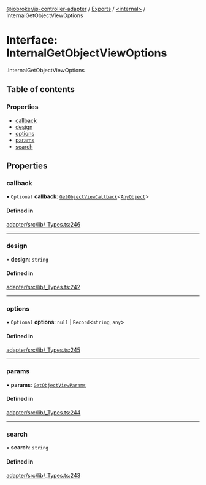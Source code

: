[@iobroker/js-controller-adapter](../README.md) / [Exports](../modules.md) / [<internal\>](../modules/internal_.md) / InternalGetObjectViewOptions

# Interface: InternalGetObjectViewOptions

[<internal>](../modules/internal_.md).InternalGetObjectViewOptions

## Table of contents

### Properties

- [callback](internal_.InternalGetObjectViewOptions.md#callback)
- [design](internal_.InternalGetObjectViewOptions.md#design)
- [options](internal_.InternalGetObjectViewOptions.md#options)
- [params](internal_.InternalGetObjectViewOptions.md#params)
- [search](internal_.InternalGetObjectViewOptions.md#search)

## Properties

### callback

• `Optional` **callback**: [`GetObjectViewCallback`](../modules/internal_.md#getobjectviewcallback)<[`AnyObject`](../modules/internal_.md#anyobject)\>

#### Defined in

[adapter/src/lib/_Types.ts:246](https://github.com/ioBroker/ioBroker.js-controller/blob/7e1697a1/packages/adapter/src/lib/_Types.ts#L246)

___

### design

• **design**: `string`

#### Defined in

[adapter/src/lib/_Types.ts:242](https://github.com/ioBroker/ioBroker.js-controller/blob/7e1697a1/packages/adapter/src/lib/_Types.ts#L242)

___

### options

• `Optional` **options**: ``null`` \| `Record`<`string`, `any`\>

#### Defined in

[adapter/src/lib/_Types.ts:245](https://github.com/ioBroker/ioBroker.js-controller/blob/7e1697a1/packages/adapter/src/lib/_Types.ts#L245)

___

### params

• **params**: [`GetObjectViewParams`](internal_.GetObjectViewParams.md)

#### Defined in

[adapter/src/lib/_Types.ts:244](https://github.com/ioBroker/ioBroker.js-controller/blob/7e1697a1/packages/adapter/src/lib/_Types.ts#L244)

___

### search

• **search**: `string`

#### Defined in

[adapter/src/lib/_Types.ts:243](https://github.com/ioBroker/ioBroker.js-controller/blob/7e1697a1/packages/adapter/src/lib/_Types.ts#L243)
